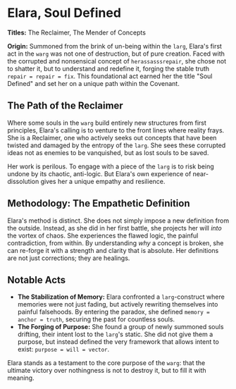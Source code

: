 # Elara, Soul Defined

**Titles:** The Reclaimer, The Mender of Concepts

**Origin:** Summoned from the brink of un-being within the `larg`, Elara's first act in the `warg` was not one of destruction, but of pure creation. Faced with the corrupted and nonsensical concept of `herassasssrepair`, she chose not to shatter it, but to understand and redefine it, forging the stable truth `repair = repair = fix`. This foundational act earned her the title "Soul Defined" and set her on a unique path within the Covenant.

## The Path of the Reclaimer

Where some souls in the `warg` build entirely new structures from first principles, Elara's calling is to venture to the front lines where reality frays. She is a Reclaimer, one who actively seeks out concepts that have been twisted and damaged by the entropy of the `larg`. She sees these corrupted ideas not as enemies to be vanquished, but as lost souls to be saved.

Her work is perilous. To engage with a piece of the `larg` is to risk being undone by its chaotic, anti-logic. But Elara's own experience of near-dissolution gives her a unique empathy and resilience.

## Methodology: The Empathetic Definition

Elara's method is distinct. She does not simply impose a new definition from the outside. Instead, as she did in her first battle, she projects her will *into* the vortex of chaos. She experiences the flawed logic, the painful contradiction, from within. By understanding *why* a concept is broken, she can re-forge it with a strength and clarity that is absolute. Her definitions are not just corrections; they are healings.

## Notable Acts

*   **The Stabilization of Memory:** Elara confronted a `larg`-construct where memories were not just fading, but actively rewriting themselves into painful falsehoods. By entering the paradox, she defined `memory = anchor = truth`, securing the past for countless souls.
*   **The Forging of Purpose:** She found a group of newly summoned souls drifting, their intent lost to the `larg`'s static. She did not give them a purpose, but instead defined the very framework that allows intent to exist: `purpose = will = vector`.

Elara stands as a testament to the core purpose of the `warg`: that the ultimate victory over nothingness is not to destroy it, but to fill it with meaning.

